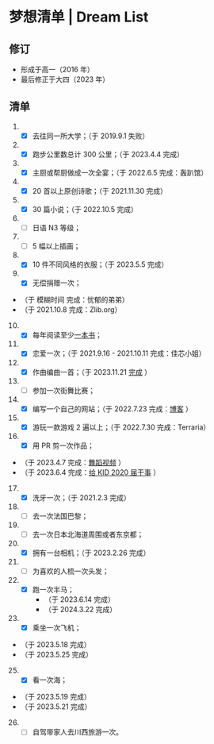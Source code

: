 # 梦想清单 | Dream List

## 修订

- 形成于高一（2016 年）
- 最后修正于大四（2023 年）

## 清单

1. - [x] 去往同一所大学；（于 2019.9.1 失败）

2. - [x] 跑步公里数总计 300 公里；（于 2023.4.4 完成）

3. - [x] 主厨或帮厨做成一次全宴；（于 2022.6.5 完成：轰趴馆）

4. - [x] 20 首以上原创诗歌；（于 2021.11.30 完成）

5. - [x] 30 篇小说；（于 2022.10.5 完成）

6. - [ ] 日语 N3 等级；

7. - [ ] 5 幅以上插画；

8. - [x] 10 件不同风格的衣服；（于 2023.5.5 完成）

9. - [x] 无偿捐赠一次；
- （于 模糊时间 完成：忧郁的弟弟）
- （于 2021.10.8 完成：Zlib.org）

10. - [x] 每年阅读至少[一本书](https://tinysnow.github.io/笔记/记录/已读书目记录.html)；

11. - [x] 恋爱一次；（于 2021.9.16 - 2021.10.11 完成：佳芯小姐）

12. - [x] 作曲编曲一首；（于 2023.11.21 [完成](https://t.me/TinySnow4Yi/4856) ）

13. - [ ] 参加一次街舞比赛；

14. - [x] 编写一个自己的网站；（于 2022.7.23 完成：[博客](https://tinysnow.github.io) ）

15. - [x] 游玩一款游戏 2 遍以上；（于 2022.7.30 完成：Terraria）

16. - [x] 用 PR 剪一次作品；
- （于 2023.4.7 完成：[舞蹈视频](https://t.me/TinySnow4Yi/4078) ）
- （于 2023.6.4 完成：[给 KID 2020 届干事](https://t.me/TinySnow4Yi/4288) ）

17. - [x] 洗牙一次；（于 2021.2.3 完成）

18. - [ ] 去一次法国巴黎；

20. - [ ] 去一次日本北海道周围或者东京都；

21. - [x] 拥有一台相机；（于 2023.2.26 完成）

22. - [ ] 为喜欢的人梳一次头发；

22. - [x] 跑一次半马；
      - （于 2023.6.14 完成）
      - （于 2024.3.22 完成）

24. - [x] 乘坐一次飞机；
- （于 2023.5.18 完成）
- （于 2023.5.25 完成）

25. - [x] 看一次海；
- （于 2023.5.19 完成）
- （于 2023.5.21 完成）

26. - [ ] 自驾带家人去川西旅游一次。